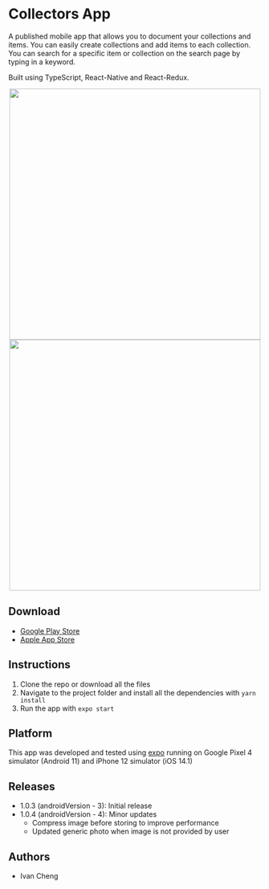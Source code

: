 # Collectors App

A published mobile app that allows you to document your collections and items. You can easily create collections and add items to each collection. You can search for a specific item or collection on the search page by typing in a keyword.

Built using TypeScript, React-Native and React-Redux.

<p align="center">
  <img src="./src/gifs/android-example.gif" height='500'/>
  <img src="./src/gifs/ios-example.gif" height='500'/>
</p>

## Download

- [Google Play Store](https://play.google.com/store/apps/details?id=com.ivancheng.collectorsapp)
- [Apple App Store](https://apps.apple.com/us/app/collectors-app/id1541375642)

## Instructions

1. Clone the repo or download all the files
2. Navigate to the project folder and install all the dependencies with `yarn install`
3. Run the app with `expo start`

## Platform

This app was developed and tested using [expo](https://expo.io/) running on Google Pixel 4 simulator (Android 11) and iPhone 12 simulator (iOS 14.1)

## Releases

- 1.0.3 (androidVersion - 3): Initial release
- 1.0.4 (androidVersion - 4): Minor updates
  - Compress image before storing to improve performance
  - Updated generic photo when image is not provided by user

## Authors

- Ivan Cheng
